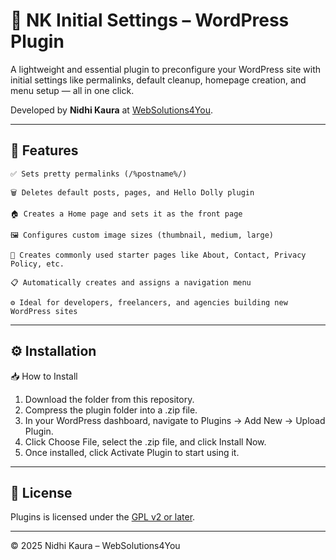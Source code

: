 # 🔌 NK Initial Settings – WordPress Plugin

A lightweight and essential plugin to preconfigure your WordPress site with initial settings like permalinks, default cleanup, homepage creation, and menu setup — all in one click. 

Developed by **Nidhi Kaura** at <a href="https://websolutions4you.in" target="_blank">WebSolutions4You</a>.

---

## 📌 Features

    ✅ Sets pretty permalinks (/%postname%/)

    🗑️ Deletes default posts, pages, and Hello Dolly plugin

    🏠 Creates a Home page and sets it as the front page

    🖼️ Configures custom image sizes (thumbnail, medium, large)

    📄 Creates commonly used starter pages like About, Contact, Privacy Policy, etc.

    📋 Automatically creates and assigns a navigation menu

    ⚙️ Ideal for developers, freelancers, and agencies building new WordPress sites
    
---

## ⚙️ Installation

📥 How to Install

 1. Download the folder from this repository.
 2. Compress the plugin folder into a .zip file.
 3. In your WordPress dashboard, navigate to Plugins → Add New → Upload Plugin.
 4. Click Choose File, select the .zip file, and click Install Now.
 5. Once installed, click Activate Plugin to start using it.

---

## 📄 License

Plugins is licensed under the [GPL v2 or later](./LICENSE).

---

© 2025 Nidhi Kaura – WebSolutions4You


